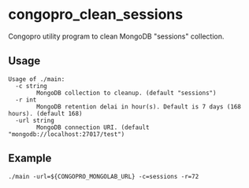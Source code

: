# congopro_clean_sessions
Congopro utility program to clean MongoDB "sessions" collection. 

## Usage

    Usage of ./main:
      -c string
            MongoDB collection to cleanup. (default "sessions")
      -r int
            MongoDB retention delai in hour(s). Default is 7 days (168 hours). (default 168)
      -url string
            MongoDB connection URI. (default "mongodb://localhost:27017/test")

## Example

    ./main -url=${CONGOPRO_MONGOLAB_URL} -c=sessions -r=72
